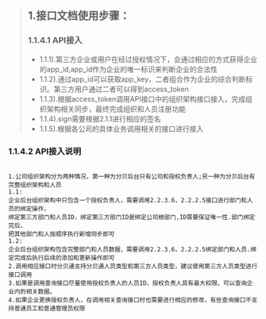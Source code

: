 > ## 1.接口文档使用步骤：
>
> ### 1.1.4.1 API接入
>
> * 1.1.1\).第三方企业或用户在经过授权情况下，会通过相应的方式获得企业的app\_id,app\_id作为企业的唯一标识来判断企业的合法性
> * 1.1.2\).通过app\_id可以获取app\_key，二者组合作为企业的综合判断标识。第三方用户通过二者可以得到access\_token
> * 1.1.3\).根据access_token调用API接口中的组织架构接口接入，完成组织架构相关同步，最终完成组织和人员注册功能
> * 1.1.4\).sign需要根据2.1.1进行相应的签名
> * 1.1.5\).根据各公司的具体业务调用相关的接口进行接入

### 1.1.4.2 API接入说明

```

1.公司组织架构分为两种情况，第一种为分贝后台只有公司和授权负责人;另一种为分贝后台有完整组织架构和人员
1.1:
企业后台组织架构中只包含一个授权负责人，需要调用2.2.3.6，2.2.2.5接口进行部门和人员的绑定操作，
绑定第三方部门和人员ID，绑定第三方部门ID是绑定公司根部门,ID需要保证唯一性.部门绑定完后，
把其他部门和人按顺序执行新增同步即可
1.2:
企业后台组织架构包含完整部门和人员数据，需要调用2.2.3.6，2.2.2.5绑定部门和人员.绑定完成后执行后续的添加和更新操作即可
2.调用相应接口时分贝通支持分贝通人员类型和第三方人员类型，建议使用第三方人员类型进行接口调用
3.如果是调用查询接口尽量使用授权负责人的人员ID，授权负责人具有最大权限，可以查询企业内的相关数据。
4.如果企业更换授权负责人，在调用相关查询接口时也需要进行相应的修改，有些查询接口不支持普通员工和普通管理员权限



```




